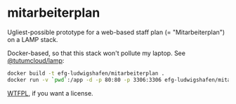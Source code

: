 # mitarbeiterplan

Ugliest-possible prototype for a web-based staff plan (= "Mitarbeiterplan") on a LAMP stack.

Docker-based, so that this stack won't pollute my laptop. See [@tutumcloud/lamp](https://github.com/tutumcloud/lamp):

```bash
docker build -t efg-ludwigshafen/mitarbeiterplan .
docker run -v `pwd`:/app -d -p 80:80 -p 3306:3306 efg-ludwigshafen/mitarbeiterplan
```

[WTFPL](http://www.wtfpl.net/), if you want a license.